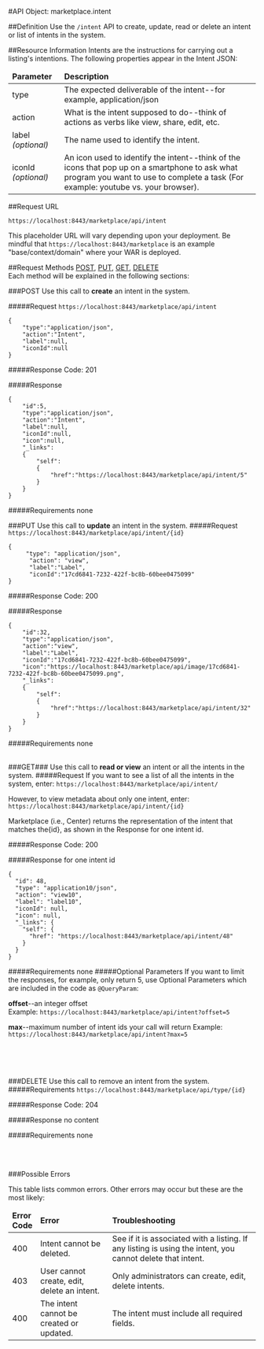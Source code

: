 #API Object: marketplace.intent

##Definition 
Use the `/intent` API to create, update, read or delete an intent or list of intents in the system. 

##Resource Information
Intents are the instructions for carrying out a listing's intentions. The following properties appear in the Intent JSON:

<table style="width:100%">
    <thead>
        <tr>
            <td><b>Parameter</b></td>
            <td><b>Description</b></td
        </tr>
    </thead>
    <tbody>
        <tr>
            <td>type</td>
            <td>The expected deliverable of the intent--for example, application/json</td> 
        </tr>
        <tr>
            <td>action</td>
            <td>What is the intent supposed to do--think of actions as verbs like view, share, edit, etc.</td> 
        </tr>
        <tr>
            <td>label <i>(optional)</i></td>
            <td>The name used to identify the intent.</td> 
        </tr>
        <tr>
            <td>iconId <i>(optional)</i></td>
            <td>An icon used to identify the intent--think of the icons that pop up on a smartphone to ask what program you want to use to complete a task (For example: youtube vs. your browser).</td> 
        </tr>
    </tbody>
</table>
 
##Request URL

`https://localhost:8443/marketplace/api/intent`

This placeholder URL will vary depending upon your deployment. Be mindful that `https://localhost:8443/marketplace` is an example "base/context/domain" where your WAR is deployed.  

##Request Methods
[POST](https://github.com/ozone-development/ozp-rest/blob/master/docs-external/rest/OZP_intentAPI.md#POST),
[PUT](https://github.com/ozone-development/ozp-rest/blob/master/docs-external/rest/OZP_intentAPI.md#PUT), 
[GET](https://github.com/ozone-development/ozp-rest/blob/master/docs-external/rest/OZP_intentAPI.md#GET), 
[DELETE](https://github.com/ozone-development/ozp-rest/blob/master/docs-external/rest/OZP_intentAPI.md#DELETE)
<br>
Each method will be explained in the following sections:

###<a name=POST>POST</a>
Use this call to **create** an intent in the system.

#####Request
`https://localhost:8443/marketplace/api/intent`

    {  
        "type":"application/json",
        "action":"Intent",
        "label":null,
        "iconId":null
    }

#####Response Code:
201

#####Response

    {
        "id":5,
        "type":"application/json",
        "action":"Intent",
        "label":null,
        "iconId":null,
        "icon":null,
        "_links":
        {
            "self":
            {
                "href":"https://localhost:8443/marketplace/api/intent/5"
            }
        }
    }

#####Requirements
none
<br>


###<a name=PUT>PUT</a>
Use this call to **update** an intent in the system.
#####Request
`https://localhost:8443/marketplace/api/intent/{id}`

    {
         "type": "application/json",
          "action": "view",
          "label":"Label",
          "iconId":"17cd6841-7232-422f-bc8b-60bee0475099"
    }


#####Response Code:
200

#####Response
    
    {
        "id":32,
        "type":"application/json",
        "action":"view",
        "label":"Label",
        "iconId":"17cd6841-7232-422f-bc8b-60bee0475099",
        "icon":"https://localhost:8443/marketplace/api/image/17cd6841-7232-422f-bc8b-60bee0475099.png",
        "_links":
        {
            "self":
            {
                "href":"https://localhost:8443/marketplace/api/intent/32"
            }
        }
    }

#####Requirements
none
<br>
<br>


###<a name=GET>GET</a>###
Use this call to **read or view** an intent or all the intents in the system.
#####Request
If you want to see a list of all the intents in the system, enter:
`https://localhost:8443/marketplace/api/intent/`

However, to view metadata about only one intent, enter:
`https://localhost:8443/marketplace/api/intent/{id}`
 
Marketplace (i.e., Center) returns the representation of the intent that matches the{id}, as shown in the Response for one intent id. 

#####Response Code:
200

#####Response for one intent id

    {
      "id": 48,
      "type": "application10/json",
      "action": "view10",
      "label": "label10",
      "iconId": null,
      "icon": null,
      "_links": {
        "self": {
          "href": "https://localhost:8443/marketplace/api/intent/48"
        }
      }
    }

#####Requirements
none
#####Optional Parameters
If you want to limit the responses, for example, only return 5, use Optional Parameters which are included in the code as `@QueryParam`:

**offset**--an integer offset <br>
Example: `https://localhost:8443/marketplace/api/intent?offset=5`

**max**--maximum number of intent ids your call will return
Example: `https://localhost:8443/marketplace/api/intent?max=5`

<br>
<br>
<br>

###<a name=DELETE>DELETE</a>
Use this call to remove an intent from the system.
#####Requirements
`https://localhost:8443/marketplace/api/type/{id}`

#####Response Code:
204

#####Response
no content<br>    
       
#####Requirements
none

<br>
<br>




###Possible Errors

This table lists common errors. Other errors may occur but these are the most likely:
<table style="width:100%">
    <thead>
        <tr>    
            <td><b>Error <br> Code</b></td>
            <td><b>Error</b></td>
            <td><b>Troubleshooting</b></td>
        </tr>
    </thead>
    <tbody>
        <tr>
            <td>400
            <td>Intent cannot be deleted.
            <td>See if it is associated with a listing. If any listing is using the intent, you cannot delete that intent.</td> 
        </tr>
        <tr>
            <td>403
            <td>User cannot create, edit, delete an intent.
            <td>Only administrators can create, edit, delete intents.</td> 
        </tr>  
        <tr>
            <td>400
            <td>The intent cannot be created or updated.
            <td>The intent must include all required fields.</td> 
        </tr>
    </tbody>
</table> 



